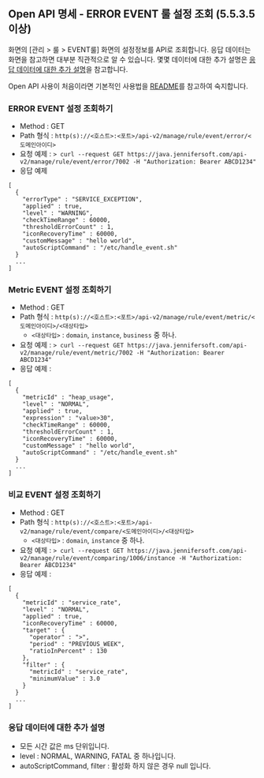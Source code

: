 ## Open API 명세 - ERROR EVENT 룰 설정 조회 (5.5.3.5 이상)

화면의 [관리 > 룰 > EVENT룰] 화면의 설정정보를 API로 조회합니다. 응답 데이터는 화면을 참고하면 대부분 직관적으로 알 수 있습니다. 몇몇 데이터에 대한 추가 설명은 [응답 데이터에 대한 추가 설명](#응답-데이터에-대한-추가-설명)을 참고합니다.

Open API 사용이 처음이라면 기본적인 사용법을 [README](/README.md)를 참고하여 숙지합니다.

### ERROR EVENT 설정 조회하기
- Method : GET
- Path 형식 : `http(s)://<호스트>:<포트>/api-v2/manage/rule/event/error/<도메인아이디>`
- 요청 예제 : `> curl --request GET https://java.jennifersoft.com/api-v2/manage/rule/event/error/7002 -H "Authorization: Bearer ABCD1234"`
- 응답 예제
```
[
  {
    "errorType" : "SERVICE_EXCEPTION",
    "applied" : true,
    "level" : "WARNING",
    "checkTimeRange" : 60000,
    "thresholdErrorCount" : 1,
    "iconRecoveryTime" : 60000,
    "customMessage" : "hello world",
    "autoScriptCommand" : "/etc/handle_event.sh"
  }
  ...
]
````

### Metric EVENT 설정 조회하기
- Method : GET
- Path 형식 : `http(s)://<호스트>:<포트>/api-v2/manage/rule/event/metric/<도메인아이디>/<대상타입>`
  - `<대상타입>` : `domain`, `instance`, `business` 중 하나.
- 요청 예제 : `> curl --request GET https://java.jennifersoft.com/api-v2/manage/rule/event/metric/7002 -H "Authorization: Bearer ABCD1234"`
- 응답 예제 : 
```
[
  {
    "metricId" : "heap_usage",
    "level" : "NORMAL",
    "applied" : true,
    "expression" : "value>30",
    "checkTimeRange" : 60000,
    "thresholdErrorCount" : 1,
    "iconRecoveryTime" : 60000,
    "customMessage" : "hello world",
    "autoScriptCommand" : "/etc/handle_event.sh"
  }
  ...
]
```

### 비교 EVENT 설정 조회하기
- Method : GET
- Path 형식 : `http(s)://<호스트>:<포트>/api-v2/manage/rule/event/compare/<도메인아이디>/<대상타입>`
  - `<대상타입>` : `domain`, `instance` 중 하나.
- 요청 예제 : `> curl --request GET https://java.jennifersoft.com/api-v2/manage/rule/event/comparing/1006/instance -H "Authorization: Bearer ABCD1234"`
- 응답 예제 : 
```
[
  {
    "metricId" : "service_rate",
    "level" : "NORMAL",
    "applied" : true,
    "iconRecoveryTime" : 60000,
    "target" : {
      "operator" : ">",
      "period" : "PREVIOUS_WEEK", 
      "ratioInPercent" : 130
    },
    "filter" : {
      "metricId" : "service_rate",
      "minimumValue" : 3.0
    }
  }
  ...
]
```

### 응답 데이터에 대한 추가 설명
- 모든 시간 값은 ms 단위입니다.
- level : NORMAL, WARNING, FATAL 중 하나입니다.
- autoScriptCommand, filter : 활성화 하지 않은 경우 null 입니다. 
